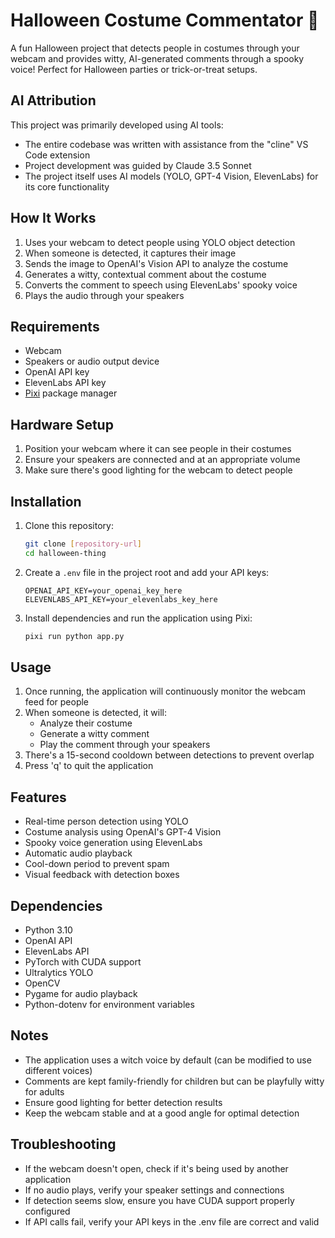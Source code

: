 # Halloween Costume Commentator 🎃

A fun Halloween project that detects people in costumes through your webcam and provides witty, AI-generated comments through a spooky voice! Perfect for Halloween parties or trick-or-treat setups.

## AI Attribution

This project was primarily developed using AI tools:
- The entire codebase was written with assistance from the "cline" VS Code extension
- Project development was guided by Claude 3.5 Sonnet
- The project itself uses AI models (YOLO, GPT-4 Vision, ElevenLabs) for its core functionality

## How It Works

1. Uses your webcam to detect people using YOLO object detection
2. When someone is detected, it captures their image
3. Sends the image to OpenAI's Vision API to analyze the costume
4. Generates a witty, contextual comment about the costume
5. Converts the comment to speech using ElevenLabs' spooky voice
6. Plays the audio through your speakers

## Requirements

- Webcam
- Speakers or audio output device
- OpenAI API key
- ElevenLabs API key
- [Pixi](https://prefix.dev/) package manager

## Hardware Setup

1. Position your webcam where it can see people in their costumes
2. Ensure your speakers are connected and at an appropriate volume
3. Make sure there's good lighting for the webcam to detect people

## Installation

1. Clone this repository:
   ```bash
   git clone [repository-url]
   cd halloween-thing
   ```

2. Create a `.env` file in the project root and add your API keys:
   ```
   OPENAI_API_KEY=your_openai_key_here
   ELEVENLABS_API_KEY=your_elevenlabs_key_here
   ```

3. Install dependencies and run the application using Pixi:
   ```bash
   pixi run python app.py
   ```

## Usage

1. Once running, the application will continuously monitor the webcam feed for people
2. When someone is detected, it will:
   - Analyze their costume
   - Generate a witty comment
   - Play the comment through your speakers
3. There's a 15-second cooldown between detections to prevent overlap
4. Press 'q' to quit the application

## Features

- Real-time person detection using YOLO
- Costume analysis using OpenAI's GPT-4 Vision
- Spooky voice generation using ElevenLabs
- Automatic audio playback
- Cool-down period to prevent spam
- Visual feedback with detection boxes

## Dependencies

- Python 3.10
- OpenAI API
- ElevenLabs API
- PyTorch with CUDA support
- Ultralytics YOLO
- OpenCV
- Pygame for audio playback
- Python-dotenv for environment variables

## Notes

- The application uses a witch voice by default (can be modified to use different voices)
- Comments are kept family-friendly for children but can be playfully witty for adults
- Ensure good lighting for better detection results
- Keep the webcam stable and at a good angle for optimal detection

## Troubleshooting

- If the webcam doesn't open, check if it's being used by another application
- If no audio plays, verify your speaker settings and connections
- If detection seems slow, ensure you have CUDA support properly configured
- If API calls fail, verify your API keys in the .env file are correct and valid
